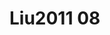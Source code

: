<a name="material" />

# Liu2011 08
<script type="application/ld+json">
  {
    "@context": "https://schema.org/",
    "@type": "ChemicalSubstance",
    "http://purl.org/dc/terms/conformsTo":
      {
        "@type": "CreativeWork",
        "@id": "https://bioschemas.org/profiles/ChemicalSubstance/0.4-RELEASE/"
      },
    "@id": "https://egonw.github.io/nanowiki/nanowiki89.html#material",
    "name": "Liu2011 08",
    "sameAs": "http://127.0.0.1/mediawiki/index.php/Special:URIResolver/Liu2011_08"
  }
</script>

